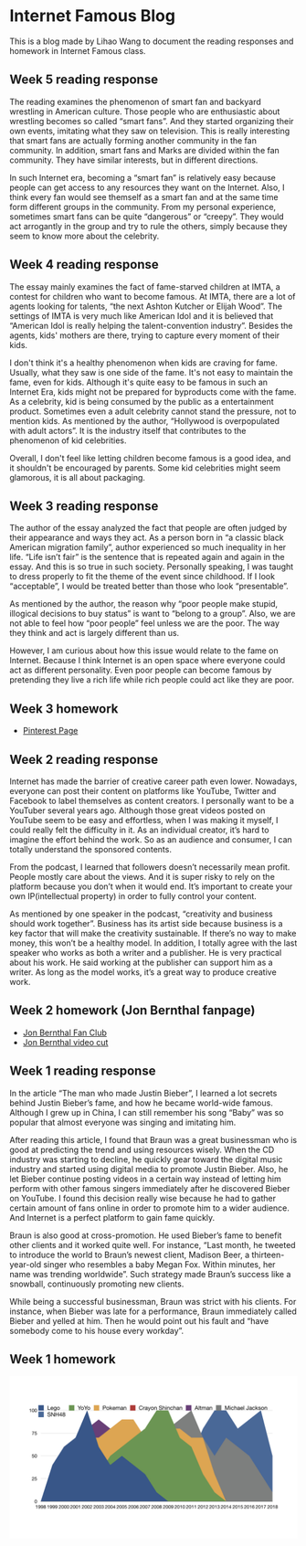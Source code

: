 # Internet Famous Blog
This is a blog made by Lihao Wang to document the reading responses and homework in Internet Famous class.

## Week 5 reading response
The reading examines the phenomenon of smart fan and backyard wrestling in American culture. Those people who are enthusiastic about wrestling becomes so called “smart fans”. And they started organizing their own events, imitating what they saw on television. This is really interesting that smart fans are actually forming another community in the fan community. In addition, smart fans and Marks are divided within the fan community. They have similar interests, but in different directions. 

In such Internet era, becoming a “smart fan” is relatively easy because people can get access to any resources they want on the Internet. Also, I think every fan would see themself as a smart fan and at the same time form different groups in the community. From my personal experience, sometimes smart fans can be quite “dangerous” or “creepy”. They would act arrogantly in the group and try to rule the others, simply because they seem to know more about the celebrity. 

## Week 4 reading response
The essay mainly examines the fact of fame-starved children at IMTA, a contest for children who want to become famous. At IMTA, there are a lot of agents looking for talents, “the next Ashton Kutcher or Elijah Wood”. The settings of IMTA is very much like American Idol and it is believed that “American Idol is really helping the talent-convention industry”.  Besides the agents, kids' mothers are there, trying to capture every moment of their kids. 

I don't think it's a healthy phenomenon when kids are craving for fame. Usually, what they saw is one side of the fame. It's not easy to maintain the fame, even for kids. Although it's quite easy to be famous in such an Internet Era, kids might not be prepared for byproducts come with the fame. As a celebrity, kid is being consumed by the public as a entertainment product. Sometimes even a adult celebrity cannot stand the pressure, not to mention kids. As mentioned by the author, “Hollywood is overpopulated with adult actors”. It is the industry itself that contributes to the phenomenon of kid celebrities. 

Overall, I don't feel like letting children become famous is a good idea, and it shouldn't be encouraged by parents. Some kid celebrities might seem glamorous, it is all about packaging. 

## Week 3 reading response
The author of the essay analyzed the fact that people are often judged by their appearance and ways they act. As a person born in “a classic black American migration family”, author experienced so much inequality in her life. “Life isn’t fair” is the sentence that is repeated again and again in the essay. And this is so true in such society. Personally speaking, I was taught to dress properly to fit the theme of the event since childhood. If I look “acceptable”, I would be treated better than those who look “presentable”. 

As mentioned by the author, the reason why “poor people make stupid, illogical decisions to buy status” is want to “belong to a group”. Also, we are not able to feel how “poor people” feel unless we are the poor. The way they think and act is largely different than us. 

However, I am curious about how this issue would relate to the fame on Internet. Because I think Internet is an open space where everyone could act as different personality. Even poor people can become famous by pretending they live a rich life while rich people could act like they are poor. 

## Week 3 homework
- [Pinterest Page](https://www.pinterest.com/leowang9863/celebrity-persona/)

## Week 2 reading response
Internet has made the barrier of creative career path even lower. Nowadays, everyone can post their content on platforms like YouTube, Twitter and Facebook to label themselves as content creators. I personally want to be a YouTuber several years ago. Although those great videos posted on YouTube seem to be easy and effortless, when I was making it myself, I could really felt the difficulty in it. As an individual creator, it’s hard to imagine the effort behind the work. So as an audience and consumer, I can totally understand the sponsored contents. 

From the podcast, I learned that followers doesn’t necessarily mean profit. People mostly care about the views. And it is super risky to rely on the platform because you don’t when it would end. It’s important to create your own IP(intellectual property) in order to fully control your content. 
	
As mentioned by one speaker in the podcast, “creativity and business should work together”. Business has its artist side because  business is a key factor that will make the creativity sustainable. If there’s no way to make money, this won’t be a healthy model. In addition, I totally agree with the last speaker who works as both a writer and a publisher. He is very practical about his work. He said working at the publisher can support him as a writer. As long as the model works, it’s a great way to produce creative work. 

## Week 2 homework (Jon Bernthal fanpage)
- [Jon Bernthal Fan Club](https://www.facebook.com/JonBernthalFanClub/?notif_id=1537212001974916&notif_t=scheduled_post_published&ref=notif)
- [Jon Bernthal video cut](https://www.youtube.com/watch?v=Dkwww_POkE4&feature=youtu.be)

## Week 1 reading response
In the article “The man who made Justin Bieber”, I learned a lot secrets behind Justin Bieber’s fame, and how he became world-wide famous. Although I grew up in China, I can still remember his song “Baby” was so popular that almost everyone was singing and imitating him. 

After reading this article, I found that Braun was a great businessman who is good at predicting the trend and using resources wisely. When the CD industry was starting to decline, he quickly gear toward the digital music industry and started using digital media to promote Justin Bieber. Also, he let Bieber continue posting videos in a certain way instead of letting him perform with other famous singers immediately after he discovered Bieber on YouTube. I found this decision really wise because he had to gather certain amount of fans online in order to promote him to a wider audience. And Internet is a perfect platform to gain fame quickly. 

Braun is also good at cross-promotion. He used Bieber’s fame to benefit other clients and it worked quite well. For instance, “Last month, he tweeted to introduce the world to Braun’s newest client, Madison Beer, a thirteen-year-old singer who resembles a baby Megan Fox. Within minutes, her name was trending worldwide”. Such strategy made Braun’s success like a snowball, continuously promoting new clients. 

While being a successful businessman, Braun was strict with his clients. For instance, when Bieber was late for a performance, Braun immediately called Bieber and yelled at him. Then he would point out his fault and “have somebody come to his house every workday”.

## Week 1 homework
![](hw1.jpeg)
